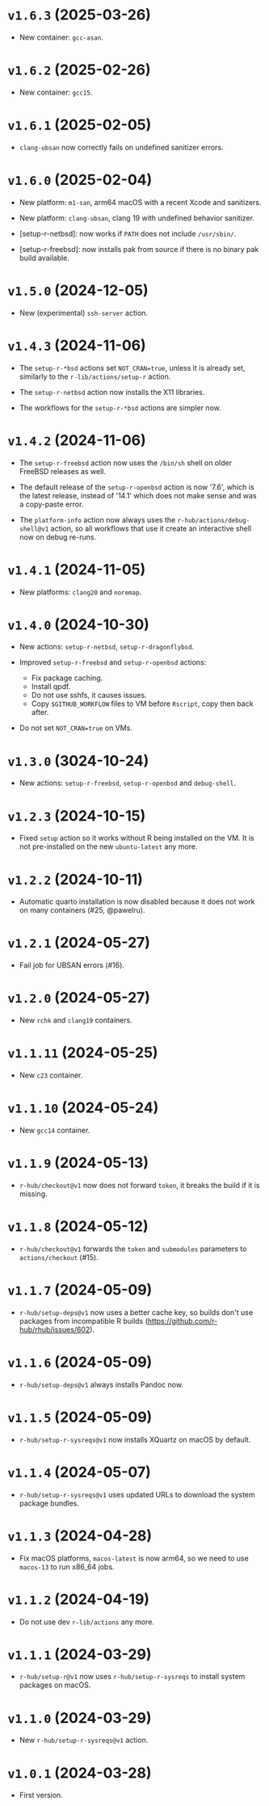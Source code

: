 # `v1.6.3` (2025-03-26)

* New container: `gcc-asan`.

# `v1.6.2` (2025-02-26)

* New container: `gcc15`.

# `v1.6.1` (2025-02-05)

* `clang-ubsan` now correctly fails on undefined sanitizer errors.

# `v1.6.0` (2025-02-04)

* New platform: `m1-san`, arm64 macOS with a recent Xcode and
  sanitizers.
  
* New platform: `clang-ubsan`, clang 19 with undefined behavior
  sanitizer.

* [setup-r-netbsd]: now works if `PATH` does not include `/usr/sbin/`.

* [setup-r-freebsd]: now installs pak from source if there is no
  binary pak build available.

# `v1.5.0` (2024-12-05)

* New (experimental) `ssh-server` action.

# `v1.4.3` (2024-11-06)

* The `setup-r-*bsd` actions set `NOT_CRAN=true`, unless it is already set,
  similarly to the `r-lib/actions/setup-r` action.

* The `setup-r-netbsd` action now installs the X11 libraries.

* The workflows for the `setup-r-*bsd` actions are simpler now.

# `v1.4.2` (2024-11-06)

* The `setup-r-freebsd` action now uses the `/bin/sh` shell on older
  FreeBSD releases as well.

* The default release of the `setup-r-openbsd` action is now '7.6', which
  is the latest release, instead of '14.1' which does not make sense and
  was a copy-paste error.

* The `platform-info` action now always uses the
  `r-hub/actions/debug-shell@v1` action, so all workflows that use it
  create an interactive shell now on debug re-runs.

# `v1.4.1` (2024-11-05)

* New platforms: `clang20` and `noremap`.

# `v1.4.0` (2024-10-30)

* New actions: `setup-r-netbsd`, `setup-r-dragonflybsd`.

* Improved `setup-r-freebsd` and `setup-r-openbsd` actions:
  - Fix package caching.
  - Install qpdf.
  - Do not use sshfs, it causes issues.
  - Copy `$GITHUB_WORKFLOW` files to VM before `Rscript`,
    copy then back after.

* Do not set `NOT_CRAN=true` on VMs.

# `v1.3.0` (3024-10-24)

* New actions: `setup-r-freebsd`, `setup-r-openbsd` and `debug-shell`.

# `v1.2.3` (2024-10-15)

* Fixed `setup` action so it works without R being installed on the VM.
  It is not pre-installed on the new `ubuntu-latest` any more.

# `v1.2.2` (2024-10-11)

* Automatic quarto installation is now disabled because it does
  not work on many containers (#25, @pawelru).

# `v1.2.1` (2024-05-27)

* Fail job for UBSAN errors (#16).

# `v1.2.0` (2024-05-27)

* New `rchk` and `clang19` containers.

# `v1.1.11` (2024-05-25)

* New `c23` container.

# `v1.1.10` (2024-05-24)

* New `gcc14` container.

# `v1.1.9` (2024-05-13)

* `r-hub/checkout@v1` now does not forward `token`, it breaks the build
  if it is missing.

# `v1.1.8` (2024-05-12)

* `r-hub/checkout@v1` forwards the `token` and `submodules` parameters to
  `actions/checkout` (#15).

# `v1.1.7` (2024-05-09)

* `r-hub/setup-deps@v1` now uses a better cache key, so builds don't use
  packages from incompatible R builds
  (https://github.com/r-hub/rhub/issues/602).

# `v1.1.6` (2024-05-09)

* `r-hub/setup-deps@v1` always installs Pandoc now.

# `v1.1.5` (2024-05-09)

* `r-hub/setup-r-sysreqs@v1` now installs XQuartz on macOS by default.

# `v1.1.4` (2024-05-07)

* `r-hub/setup-r-sysreqs@v1` uses updated URLs to download the system
  package bundles.

# `v1.1.3` (2024-04-28)

* Fix macOS platforms, `macos-latest` is now arm64, so we need to
  use `macos-13` to run x86_64 jobs.

# `v1.1.2` (2024-04-19)

* Do not use dev `r-lib/actions` any more.

# `v1.1.1` (2024-03-29)

* `r-hub/setup-r@v1` now uses `r-hub/setup-r-sysreqs` to install system
  packages on macOS.

# `v1.1.0` (2024-03-29)

* New `r-hub/setup-r-sysreqs@v1` action.

# `v1.0.1` (2024-03-28)

* First version.
